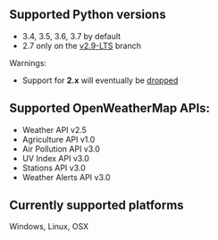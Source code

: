 ## Supported Python versions
  - 3.4, 3.5, 3.6, 3.7 by default
  - 2.7 only on the [v2.9-LTS](https://github.com/csparpa/pyowm/tree/v2.9-LTS) branch

Warnings:
  - Support for **2.x** will eventually be [dropped](https://github.com/csparpa/pyowm/wiki/Timeline-for-dropping-Python-2.x-support)

## Supported OpenWeatherMap APIs:
 - Weather API v2.5
 - Agriculture API v1.0
 - Air Pollution API v3.0
 - UV Index API v3.0
 - Stations API v3.0
 - Weather Alerts API v3.0

## Currently supported platforms
Windows, Linux, OSX